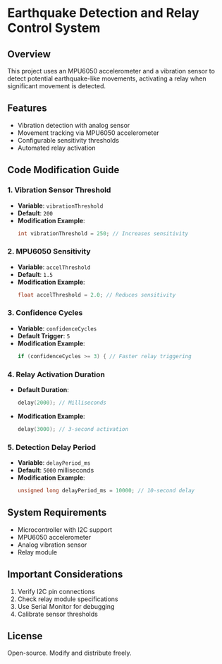 # Earthquake Detection and Relay Control System

## Overview
This project uses an MPU6050 accelerometer and a vibration sensor to detect potential earthquake-like movements, activating a relay when significant movement is detected.

## Features
- Vibration detection with analog sensor
- Movement tracking via MPU6050 accelerometer
- Configurable sensitivity thresholds
- Automated relay activation

## Code Modification Guide

### 1. Vibration Sensor Threshold
- **Variable**: `vibrationThreshold`
- **Default**: `200`
- **Modification Example**:
    ```cpp
    int vibrationThreshold = 250; // Increases sensitivity
    ```

### 2. MPU6050 Sensitivity
- **Variable**: `accelThreshold`
- **Default**: `1.5`
- **Modification Example**:
    ```cpp
    float accelThreshold = 2.0; // Reduces sensitivity
    ```

### 3. Confidence Cycles
- **Variable**: `confidenceCycles`
- **Default Trigger**: `5`
- **Modification Example**:
    ```cpp
    if (confidenceCycles >= 3) { // Faster relay triggering
    ```

### 4. Relay Activation Duration
- **Default Duration**:
    ```cpp
    delay(2000); // Milliseconds
    ```
- **Modification Example**:
    ```cpp
    delay(3000); // 3-second activation
    ```

### 5. Detection Delay Period
- **Variable**: `delayPeriod_ms`
- **Default**: `5000` milliseconds
- **Modification Example**:
    ```cpp
    unsigned long delayPeriod_ms = 10000; // 10-second delay
    ```

## System Requirements
- Microcontroller with I2C support
- MPU6050 accelerometer
- Analog vibration sensor
- Relay module

## Important Considerations
1. Verify I2C pin connections
2. Check relay module specifications
3. Use Serial Monitor for debugging
4. Calibrate sensor thresholds

## License
Open-source. Modify and distribute freely.
